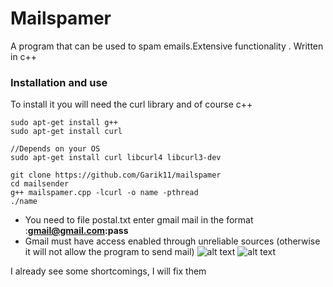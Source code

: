 # Mailspamer
A program that can be used to spam emails.Extensive functionality . Written in c++

### Installation and use
To install it you will need the curl library and of course c++

```
sudo apt-get install g++
sudo apt-get install curl

//Depends on your OS
sudo apt-get install curl libcurl4 libcurl3-dev 

git clone https://github.com/Garik11/mailspamer
cd mailsender
g++ mailspamer.cpp -lcurl -o name -pthread
./name
```
+ You need to file postal.txt enter gmail mail in the format :**gmail@gmail.com:pass**
+ Gmail must have access enabled through unreliable sources (otherwise it will not allow the program to send mail)
![alt text](https://i.yapx.ru/IGXoW.png)
![alt text](https://i.yapx.ru/IGXo1.jpg)

I already see some shortcomings, I will fix them
